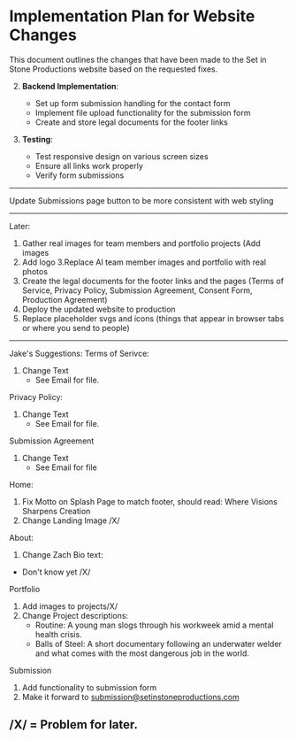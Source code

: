 # Implementation Plan for Website Changes

This document outlines the changes that have been made to the Set in Stone Productions website based on the requested fixes.


2. **Backend Implementation**:
   - Set up form submission handling for the contact form
   - Implement file upload functionality for the submission form
   - Create and store legal documents for the footer links

3. **Testing**:
   - Test responsive design on various screen sizes
   - Ensure all links work properly
   - Verify form submissions
----

Update Submissions page button to be more consistent with web styling 


------
Later:  
1. Gather real images for team members and portfolio projects (Add images
2. Add logo
3.Replace AI team member images and portfolio with real photos
4. Create the legal documents for the footer links and the pages (Terms of Service, Privacy Policy, Submission Agreement, Consent Form, Production Agreement)
5. Deploy the updated website to production
6. Replace placeholder svgs and icons (things that appear in browser tabs or where you send to people) 




------ 

Jake's Suggestions:
Terms of Serivce:
1. Change Text
   - See Email for file.
  
Privacy Policy:
1. Change Text
   - See Email for file.
  
Submission Agreement
1. Change Text
   - See Email for file

Home:
1. Fix Motto on Splash Page to match footer, should read: Where Visions Sharpens Creation
2. Change Landing Image /X/

About:
1. Change Zach Bio text:
- Don't know yet /X/

Portfolio  
1. Add images to projects/X/
2. Change Project descriptions:
   - Routine: A young man slogs through his workweek amid a mental health crisis.
   - Balls of Steel: A short documentary following an underwater welder and what comes with the most dangerous job in the world. 

Submission
1. Add functionality to submission form
2. Make it forward to submission@setinstoneproductions.com 

/X/ = Problem for later. 
---

